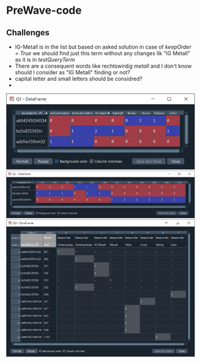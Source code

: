 # PreWave-code
## Challenges
- IG-Metall is in the list but based on asked solution in case of *keepOrder = True* we should find just this term without any changes lik "IG Metall" as it is in *testQueryTerm*
- There are a consequent words like rechtswird*ig metall* and I don't know should I consider as "IG Metall" finding or not?
- capital letter and small letters should be considred?
- 
![Q1](https://github.com/m-r-tanha/PreWave-code/blob/main/Q1.png)
![Q2](https://github.com/m-r-tanha/PreWave-code/blob/main/Q2.png)
![Q3](https://github.com/m-r-tanha/PreWave-code/blob/main/Q3.png)
